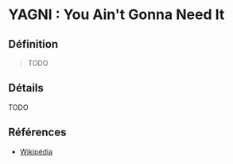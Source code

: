 # YAGNI : You Ain't Gonna Need It

## Définition

> TODO

## Détails

TODO

## Références

* [Wikipédia](TODO)

